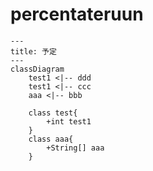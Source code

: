 # percentateruun

```mermaid
---
title: 予定
---
classDiagram
    test1 <|-- ddd
    test1 <|-- ccc
    aaa <|-- bbb

    class test{
        +int test1
    }
    class aaa{
        +String[] aaa
    }
```

```mermaid

```

